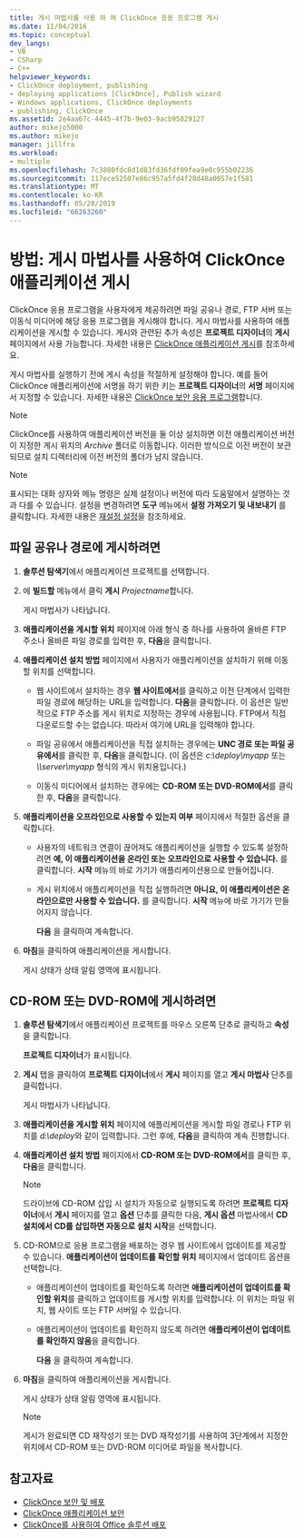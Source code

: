 ```yaml
---
title: 게시 마법사를 사용 하 여 ClickOnce 응용 프로그램 게시
ms.date: 11/04/2016
ms.topic: conceptual
dev_langs:
- VB
- CSharp
- C++
helpviewer_keywords:
- ClickOnce deployment, publishing
- deploying applications [ClickOnce], Publish wizard
- Windows applications, ClickOnce deployments
- publishing, ClickOnce
ms.assetid: 2e4aa67c-4445-4f7b-9e03-9acb95829127
author: mikejo5000
ms.author: mikejo
manager: jillfra
ms.workload:
- multiple
ms.openlocfilehash: 7c3880fdc8d1d83fd36fdf09fea9e0c955b02236
ms.sourcegitcommit: 117ece52507e86c957a5fd4f28d48a0057e1f581
ms.translationtype: MT
ms.contentlocale: ko-KR
ms.lasthandoff: 05/28/2019
ms.locfileid: "66263260"
---
```

# <a name="how-to-publish-a-clickonce-application-using-the-publish-wizard"></a>방법: 게시 마법사를 사용하여 ClickOnce 애플리케이션 게시
ClickOnce 응용 프로그램을 사용자에게 제공하려면 파일 공유나 경로, FTP 서버 또는 이동식 미디어에 해당 응용 프로그램을 게시해야 합니다. 게시 마법사를 사용하여 애플리케이션을 게시할 수 있습니다. 게시와 관련된 추가 속성은 **프로젝트 디자이너**의 **게시** 페이지에서 사용 가능합니다. 자세한 내용은 [ClickOnce 애플리케이션 게시](../deployment/publishing-clickonce-applications.md)를 참조하세요.

게시 마법사를 실행하기 전에 게시 속성을 적절하게 설정해야 합니다. 예를 들어 ClickOnce 애플리케이션에 서명을 하기 위한 키는 **프로젝트 디자이너**의 **서명** 페이지에서 지정할 수 있습니다. 자세한 내용은 [ClickOnce 보안 응용 프로그램](../deployment/securing-clickonce-applications.md)합니다.

> [!NOTE]
> ClickOnce를 사용하여 애플리케이션 버전을 둘 이상 설치하면 이전 애플리케이션 버전이 지정한 게시 위치의 *Archive* 폴더로 이동합니다. 이러한 방식으로 이전 버전이 보관되므로 설치 디렉터리에 이전 버전의 폴더가 남지 않습니다.

> [!NOTE]
> 표시되는 대화 상자와 메뉴 명령은 실제 설정이나 버전에 따라 도움말에서 설명하는 것과 다를 수 있습니다. 설정을 변경하려면 **도구** 메뉴에서 **설정 가져오기 및 내보내기** 를 클릭합니다. 자세한 내용은 [재설정 설정](../ide/environment-settings.md#reset-settings)을 참조하세요.

## <a name="to-publish-to-a-file-share-or-path"></a>파일 공유나 경로에 게시하려면

1. **솔루션 탐색기**에서 애플리케이션 프로젝트를 선택합니다.

2. 에 **빌드할** 메뉴에서 클릭 **게시** *Projectname*합니다.

    게시 마법사가 나타납니다.

3. **애플리케이션을 게시할 위치** 페이지에 아래 형식 중 하나를 사용하여 올바른 FTP 주소나 올바른 파일 경로를 입력한 후, **다음**을 클릭합니다.

4. **애플리케이션 설치 방법** 페이지에서 사용자가 애플리케이션을 설치하기 위해 이동할 위치를 선택합니다.

   - 웹 사이트에서 설치하는 경우 **웹 사이트에서**를 클릭하고 이전 단계에서 입력한 파일 경로에 해당하는 URL을 입력합니다. **다음**을 클릭합니다. 이 옵션은 일반적으로 FTP 주소를 게시 위치로 지정하는 경우에 사용됩니다. FTP에서 직접 다운로드할 수는 없습니다. 따라서 여기에 URL을 입력해야 합니다.

   - 파일 공유에서 애플리케이션을 직접 설치하는 경우에는 **UNC 경로 또는 파일 공유에서**를 클릭한 후, **다음**을 클릭합니다. (이 옵션은 *c:\deploy\myapp* 또는 *\\\server\myapp* 형식의 게시 위치용입니다.)

   - 이동식 미디어에서 설치하는 경우에는 **CD-ROM 또는 DVD-ROM에서**를 클릭한 후, **다음**을 클릭합니다.

5. **애플리케이션을 오프라인으로 사용할 수 있는지 여부** 페이지에서 적절한 옵션을 클릭합니다.

   - 사용자의 네트워크 연결이 끊어져도 애플리케이션을 실행할 수 있도록 설정하려면 **예, 이 애플리케이션을 온라인 또는 오프라인으로 사용할 수 있습니다.** 를 클릭합니다. **시작** 메뉴의 바로 가기가 애플리케이션용으로 만들어집니다.

   - 게시 위치에서 애플리케이션을 직접 실행하려면 **아니요, 이 애플리케이션은 온라인으로만 사용할 수 있습니다.** 를 클릭합니다. **시작** 메뉴에 바로 가기가 만들어지지 않습니다.

     **다음** 을 클릭하여 계속합니다.

6. **마침**을 클릭하여 애플리케이션을 게시합니다.

    게시 상태가 상태 알림 영역에 표시됩니다.

## <a name="to-publish-to-a-cd-rom-or-dvd-rom"></a>CD-ROM 또는 DVD-ROM에 게시하려면

1. **솔루션 탐색기**에서 애플리케이션 프로젝트를 마우스 오른쪽 단추로 클릭하고 **속성**을 클릭합니다.

    **프로젝트 디자이너**가 표시됩니다.

2. **게시** 탭을 클릭하여 **프로젝트 디자이너**에서 **게시** 페이지를 열고 **게시 마법사** 단추를 클릭합니다.

    게시 마법사가 나타납니다.

3. **애플리케이션을 게시할 위치** 페이지에 애플리케이션을 게시할 파일 경로나 FTP 위치를 *d:\deploy*와 같이 입력합니다. 그런 후에, **다음**을 클릭하여 계속 진행합니다.

4. **애플리케이션 설치 방법** 페이지에서 **CD-ROM 또는 DVD-ROM에서**를 클릭한 후, **다음**을 클릭합니다.

   > [!NOTE]
   > 드라이브에 CD-ROM 삽입 시 설치가 자동으로 실행되도록 하려면 **프로젝트 디자이너**에서 **게시** 페이지를 열고 **옵션** 단추를 클릭한 다음, **게시 옵션** 마법사에서 **CD 설치에서 CD를 삽입하면 자동으로 설치 시작**을 선택합니다.

5. CD-ROM으로 응용 프로그램을 배포하는 경우 웹 사이트에서 업데이트를 제공할 수 있습니다. **애플리케이션이 업데이트를 확인할 위치** 페이지에서 업데이트 옵션을 선택합니다.

   - 애플리케이션이 업데이트를 확인하도록 하려면 **애플리케이션이 업데이트를 확인할 위치**를 클릭하고 업데이트를 게시할 위치를 입력합니다. 이 위치는 파일 위치, 웹 사이트 또는 FTP 서버일 수 있습니다.

   - 애플리케이션이 업데이트를 확인하지 않도록 하려면 **애플리케이션이 업데이트를 확인하지 않음**을 클릭합니다.

     **다음** 을 클릭하여 계속합니다.

6. **마침**을 클릭하여 애플리케이션을 게시합니다.

    게시 상태가 상태 알림 영역에 표시됩니다.

   > [!NOTE]
   > 게시가 완료되면 CD 재작성기 또는 DVD 재작성기를 사용하여 3단계에서 지정한 위치에서 CD-ROM 또는 DVD-ROM 미디어로 파일을 복사합니다.

## <a name="see-also"></a>참고자료

- [ClickOnce 보안 및 배포](../deployment/clickonce-security-and-deployment.md)
- [ClickOnce 애플리케이션 보안](../deployment/securing-clickonce-applications.md)
- [ClickOnce를 사용하여 Office 솔루션 배포](../vsto/deploying-an-office-solution-by-using-clickonce.md)